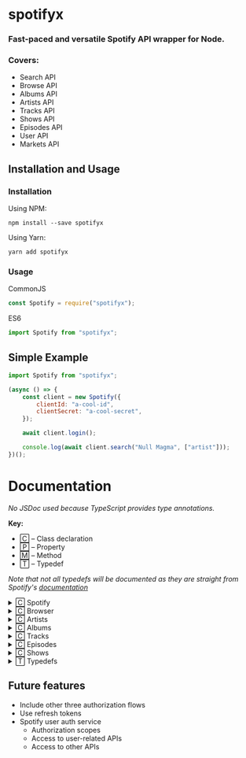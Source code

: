 # spotifyx

### **Fast-paced and versatile Spotify API wrapper for Node.**

### Covers:

-   Search API
-   Browse API
-   Albums API
-   Artists API
-   Tracks API
-   Shows API
-   Episodes API
-   User API
-   Markets API

## Installation and Usage

### Installation

Using NPM:

```
npm install --save spotifyx
```

Using Yarn:

```
yarn add spotifyx
```

### Usage

CommonJS

```js
const Spotify = require("spotifyx");
```

ES6

```js
import Spotify from "spotifyx";
```

## Simple Example

```js
import Spotify from "spotifyx";

(async () => {
    const client = new Spotify({
        clientId: "a-cool-id",
        clientSecret: "a-cool-secret",
    });

    await client.login();

    console.log(await client.search("Null Magma", ["artist"]));
})();
```

# Documentation

_No JSDoc used because TypeScript provides type annotations._

**Key:**

-   🄲 – Class declaration
-   🄿 – Property
-   🄼 – Method
-   🅃 – Typedef

_Note that not all typedefs will be documented as they are straight from Spotify's [documentation](https://developer.spotify.com/documentation/)_

<details>

<summary>🄲 Spotify</summary>

## 🄲 `Spotify`

Constructs a new Spotify API client.

#### **Parameters:**

-   `credentials` – Client credentials to log in
    -   `clientId` – Client ID
    -   `clientSecret` – Client secret
    -   `redirectUrl?` – URL to redirect to

#### **Returns:**

-   `Spotify` – The newly created client

#### **Example:**

```js
const client = new Spotify({
    clientId: "a-cool-id",
    clientSecret: "a-cool-secret",
});
```

---

## **Properties**

### 🄿 `Spotify#token`

**`readonly string`**

The client's current access token

---

### 🄿 `Spotify#browse`

**`Browser`**

The client's Spotify browse API

---

### 🄿 `Spotify#artists`

**`Artists`**

The client's Spotify artists API

---

### 🄿 `Spotify#albums`

**`Albums`**

The client's Spotify albums API

---

### 🄿 `Spotify#tracks`

**`Tracks`**

The client's Spotify tracks API

---

### 🄿 `Spotify#episodes`

**`Episodes`**

The client's Spotify episodes API

---

### 🄿 `Spotify#shows`

**`Shows`**

The client's Spotify shows API

---

## **Methods**

### 🄼 `Spotify#login`

Logs the client in and creates an access token.

#### **Parameters:**

#### **Returns:**

-   `string` – The newly created access token

#### **Example:**

```js
await client.login();
```

---

### 🄼 `Spotify#search`

Searches Spotify using Spotify's search API.

#### **Parameters:**

-   `query` – Search query
-   `types` – Object types to search for
-   `options?` – Search options
    -   `market?` – Market to search within
    -   `limit?` – Search results limit
    -   `offset?` – Search results offset
    -   `includeExternal?` – Include externals in results

#### **Returns:**

-   `SearchResponse` – Search results

#### **Example:**

```js
const results = await client.search("Null Magma", ["artist"]);
```

---

### 🄼 `Spotify#user`

Obtains a user from Spotify using an ID.

#### **Parameters:**

-   `id` – The user's ID

#### **Returns:**

-   `PublicUserObject?` – User obtained from the user ID, or undefined if no user was found

#### **Example:**

```js
const user = await client.user("a-cool-id");
```

---

### 🄼 `Spotify#markets`

Gets all the markets.

#### **Parameters:**

#### **Returns:**

-   `string[]` – All markets

#### **Example:**

```js
const markets = await client.markets();
```

</details>

<details>

<summary>🄲 Browser</summary>

## 🄲 `Browser`

Wrapper for Spotify's browse API.

_private_

---

## **Methods**

### 🄼 `Browser#newReleases`

Fetches newest releases.

#### **Parameters:**

-   `options?` – Fetch options
    -   `country?` – Country code
    -   `limit?` – Fetch limit
    -   `offset?` – Fetch offset

#### **Returns:**

-   `BrowseNewReleasesResponse` – Fetched new releases

#### **Example:**

```js
const releases = await client.browse.newReleases({
    limit: 25,
    offset: 25,
});
```

---

### 🄼 `Browser#featuredPlaylists`

Fetches featured playlists.

#### **Parameters:**

-   `options?` – Fetch options
    -   `country?` – Country code
    -   `locale?` – Locale
    -   `timestamp?` – Timestamp
    -   `limit?` – Fetch limit
    -   `offset?` – Fetch offset

#### **Returns:**

-   `BrowseFeaturedPlaylistsResponse` – Fetched featured playlists

#### **Example:**

```js
const playlists = await client.browse.featuredPlaylists();
```

---

### 🄼 `Browser#allCategories`

Fetches all categories.

#### **Parameters:**

-   `options?` – Fetch options
    -   `country?` – Country code
    -   `locale?` – Locale
    -   `limit?` – Fetch limit
    -   `offset?` – Fetch offset

#### **Returns:**

-   `BrowseAllCategoriesResponse` – Fetched categories

#### **Example:**

```js
const categories = await client.browse.allCategories();
```

---

### 🄼 `Browser#category`

Fetches a category.

#### **Parameters:**

-   `category` – The category
-   `options?` – Fetch options
    -   `country?` – Country code
    -   `locale?` – Locale

#### **Returns:**

-   `BrowseCategoryResponse` – Fetched categories

#### **Example:**

```js
const categories = await client.browse.category("party");
```

---

### 🄼 `Browser#categoryPlaylists`

Fetches a category's playlists.

#### **Parameters:**

-   `category` – The category
-   `options?` – Fetch options
    -   `country?` – Country code
-   `limit?` – Fetch limit
-   `offset?` – Fetch offset

#### **Returns:**

-   `PagingObject<SimplifiedPlaylistObject>` – Fetched playlists

#### **Example:**

```js
const categories = await client.browse.categoryPlaylists("party");
```

---

### 🄼 `Browser#recommendations`

Fetches a category's playlists.

#### **Parameters:**

-   `seeds` – Seeds
    -   `artists` – Seed artists
    -   `genres` – Seed genres
    -   `tracks` - Seed tracks
-   `options?` – Fetch options
    -   _Not available_

#### **Returns:**

-   `BrowseRecommendationsResponse` – Fetched category platlists

#### **Example:**

_Not available_

---

### 🄼 `Browser#recommendationGenres`

Fetches recommendation genres.

#### **Parameters:**

#### **Returns:**

-   `string[]` – Fetched genres

#### **Example:**

```js
const genres = await client.browse.recommendationGenres();
```

</details>

<details>

<summary>🄲 Artists</summary>

</details>

<details>

<summary>🄲 Albums</summary>

</details>

<details>

<summary>🄲 Tracks</summary>

</details>

<details>

<summary>🄲 Episodes</summary>

</details>

<details>

<summary>🄲 Shows</summary>

</details>

<details>

<summary>🅃 Typedefs</summary>

-   <details>

    <summary>🅃 Main</summary>

    </details>

-   <details>

    <summary>🅃 Responses</summary>

    </details>

-   <details>

    <summary>🅃 Metadata</summary>

    </details>

</details>

## Future features

-   Include other three authorization flows
-   Use refresh tokens
-   Spotify user auth service
    -   Authorization scopes
    -   Access to user-related APIs
    -   Access to other APIs
